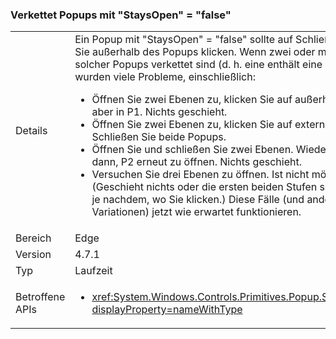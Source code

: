 ### <a name="chained-popups-with-staysopenfalse"></a>Verkettet Popups mit "StaysOpen" = "false"

|   |   |
|---|---|
|Details|Ein Popup mit "StaysOpen" = "false" sollte auf Schließen, wenn Sie außerhalb des Popups klicken. Wenn zwei oder mehr solcher Popups verkettet sind (d. h. eine enthält eine andere), es wurden viele Probleme, einschließlich:<ul><li>Öffnen Sie zwei Ebenen zu, klicken Sie auf außerhalb P2, aber in P1.  Nichts geschieht.</li><li>Öffnen Sie zwei Ebenen zu, klicken Sie auf externe P1.  Schließen Sie beide Popups.</li><li>Öffnen Sie und schließen Sie zwei Ebenen.  Wiederholen Sie dann, P2 erneut zu öffnen.  Nichts geschieht.</li><li>Versuchen Sie drei Ebenen zu öffnen.  Ist nicht möglich.  (Geschieht nichts oder die ersten beiden Stufen schließen, je nachdem, wo Sie klicken.) Diese Fälle (und andere Variationen) jetzt wie erwartet funktionieren.</li></ul>|
|Bereich|Edge|
|Version|4.7.1|
|Typ|Laufzeit|
|Betroffene APIs|<ul><li><xref:System.Windows.Controls.Primitives.Popup.StaysOpen?displayProperty=nameWithType></li></ul>|

